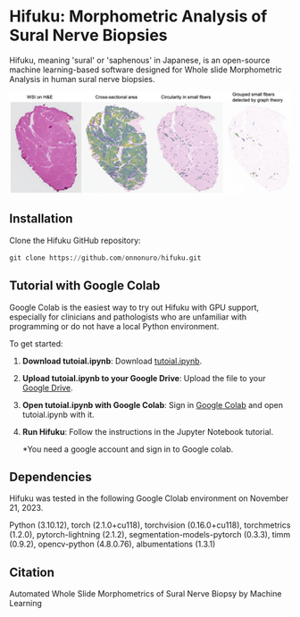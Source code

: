 # Hifuku: Morphometric Analysis of Sural Nerve Biopsies
Hifuku, meaning 'sural' or 'saphenous' in Japanese, is an open-source machine learning-based software designed for Whole slide Morphometric Analysis in human sural nerve biopsies.



![Alt Text](data/graphical_abstract.jpg)



## Installation
Clone the Hifuku GitHub repository:
   ```python
   git clone https://github.com/onnonuro/hifuku.git
   ```


## Tutorial with Google Colab
Google Colab is the easiest way to try out Hifuku with GPU support,  especially  for clinicians and pathologists who are unfamiliar with programming or do not have a local Python environment. 

To get started:
1. **Download tutoial.ipynb**: Download [tutoial.ipynb](https://github.com/onnonuro/hifuku/blob/main/tutorial.ipynb).

2. **Upload tutoial.ipynb to your Google Drive**: Upload the file to your [Google Drive](https://www.google.com/drive/).

3. **Open tutoial.ipynb with Google Colab**: Sign in [Google Colab](https://colab.research.google.com/) and open tutoial.ipynb with it.

4. **Run Hifuku**: Follow the instructions in the Jupyter Notebook tutorial.

      *You need a google account and sign in to Google colab.


## Dependencies
Hifuku was tested in the following Google Clolab environment on November 21, 2023.

Python (3.10.12), torch (2.1.0+cu118), torchvision (0.16.0+cu118), torchmetrics (1.2.0), pytorch-lightning (2.1.2), segmentation-models-pytorch (0.3.3), timm (0.9.2), opencv-python (4.8.0.76), albumentations (1.3.1)


## Citation
Automated Whole Slide Morphometrics of Sural Nerve Biopsy by Machine Learning
